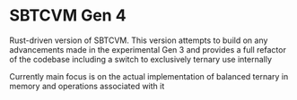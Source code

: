 # SBTCVM Gen 4

Rust-driven version of SBTCVM. This version attempts to build on any advancements made in the experimental Gen 3 and provides a full refactor of the codebase including a switch to exclusively ternary use internally

Currently main focus is on the actual implementation of balanced ternary in memory and operations associated with it
